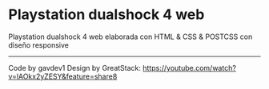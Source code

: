 # Playstation dualshock 4 web

Playstation dualshock 4 web elaborada con HTML & CSS & POSTCSS con diseño responsive

---

Code by gavdev1
Design by GreatStack: https://youtube.com/watch?v=lAOkx2yZESY&feature=share8